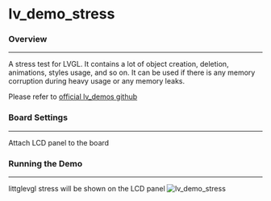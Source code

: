 # lv_demo_stress

### Overview
***
A stress test for LVGL. It contains a lot of object creation, deletion, animations, styles usage, and so on. It can be used if there is any memory corruption during heavy usage or any memory leaks.

Please refer to [official lv_demos github](https://github.com/lvgl/lv_demos)

### Board Settings
***
Attach LCD panel to the board

### Running the Demo
***
littglevgl stress will be shown on the LCD panel
![lv_demo_stress](../../../doc/images/samples/lv_demo_stress.gif "lv_demo_stress")
